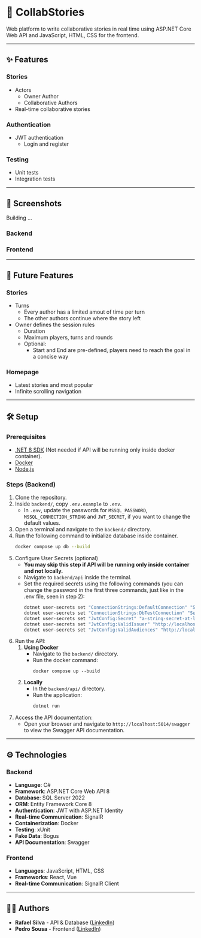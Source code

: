 # 📔 CollabStories
Web platform to write collaborative stories in real time using ASP.NET Core Web API and JavaScript, HTML, CSS for the frontend.

---

## ✨ Features
### Stories
- Actors
  - Owner Author
  - Collaborative Authors  
- Real-time collaborative stories
### Authentication
- JWT authentication
  - Login and register
### Testing
- Unit tests
- Integration tests

---

## 📸 Screenshots
Building ...
### Backend
### Frontend

---

## 🚀 Future Features
### Stories
- Turns
  - Every author has a limited amout of time per turn
  - The other authors continue where the story left
- Owner defines the session rules
  - Duration
  - Maximum players, turns and rounds
  - Optional:
    - Start and End are pre-defined, players need to reach the goal in a concise way  
### Homepage
- Latest stories and most popular
- Infinite scrolling navigation

---

## 🛠 Setup
### Prerequisites
- [.NET 8 SDK](https://dotnet.microsoft.com/en-us/download/dotnet/8.0) (Not needed if API will be running only inside docker container).
- [Docker](https://www.docker.com/get-started/)
- [Node.js](https://nodejs.org/en/download)

### Steps (Backend)
1. Clone the repository.
2. Inside `backend/`, copy `.env.example` to `.env`.
   - In `.env`, update the passwords for `MSSQL_PASSWORD`, `MSSQL_CONNECTION_STRING` and `JWT_SECRET`, if you want to change the default values.
3. Open a terminal and navigate to the `backend/` directory.
4. Run the following command to initialize database inside container.
   ```bash
   docker compose up db --build
   ```
5. Configure User Secrets (optional)
   - **You may skip this step if API will be running only inside container and not locally.**
   - Navigate to `backend/api` inside the terminal.
   - Set the required secrets using the following commands (you can change the password in the first three commands, just like in the .env file, seen in step 2):
     ```bash
     dotnet user-secrets set "ConnectionStrings:DefaultConnection" "Server=localhost,1434; Database=CollabStoriesDB; MultipleActiveResultSets=True;User ID=sa;Password='example-password'; Encrypt=False;"
     dotnet user-secrets set "ConnectionStrings:DbTestConnection" "Server=localhost,1434; Database=CollabStoriesDBTest; MultipleActiveResultSets=True;User ID=sa;Password='example-password'; Encrypt=False;"
     dotnet user-secrets set "JwtConfig:Secret" "a-string-secret-at-least-256-bits-long"
     dotnet user-secrets set "JwtConfig:ValidIssuer" "http://localhost:5014/"
     dotnet user-secrets set "JwtConfig:ValidAudiences" "http://localhost:5014/"
     ```
6. Run the API:
   1. **Using Docker**
      - Navigate to the `backend/` directory.
      - Run the docker command:
        ```
        docker compose up --build
        ```
   2. **Locally**
      - In the `backend/api/` directory.
      - Run the application:
        ```bash
        dotnet run
        ```
7. Access the API documentation:
   - Open your browser and navigate to `http://localhost:5014/swagger` to view the Swagger API documentation.

---

## ⚙ Technologies
### Backend
- **Language**: C#  
- **Framework**: ASP.NET Core Web API 8  
- **Database**: SQL Server 2022  
- **ORM**: Entity Framework Core 8  
- **Authentication**: JWT with ASP.NET Identity  
- **Real-time Communication**: SignalR  
- **Containerization**: Docker  
- **Testing**: xUnit  
- **Fake Data**: Bogus  
- **API Documentation**: Swagger  

### Frontend
- **Languages**: JavaScript, HTML, CSS  
- **Frameworks**: React, Vue  
- **Real-time Communication**: SignalR Client  

---

## 🙋‍♂️ Authors
- **Rafael Silva** - API & Database ([LinkedIn](https://www.linkedin.com/in/rafa-silva-v/))
- **Pedro Sousa** - Frontend ([LinkedIn](https://www.linkedin.com/in/dsousr/))
